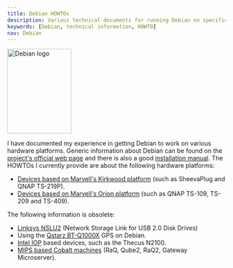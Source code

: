 ```yaml
---
title: Debian HOWTOs
description: Various technical documents for running Debian on specific hardware
keywords: [Debian, technical information, HOWTO]
nav: Debian
---
```


<div class="right">
<img src = "../images/r_debian_openlogo.jpg" class="border" alt="Debian logo" width="148" height="195" />
</div>

I have documented my experience in getting Debian to work on various
hardware platforms.  Generic information about Debian can be found on the
<a href = "http://www.debian.org/">project's official web page</a> and
there is also a good <a href =
"http://www.debian.org/releases/stable/installmanual">installation
manual</a>.  The HOWTOs I currently provide are about the following
hardware platforms:

<ul>

<li><a href = "kirkwood/">Devices based on Marvell's Kirkwood platform</a>
(such as SheevaPlug and QNAP TS-219P).</li>

<li><a href = "orion/">Devices based on Marvell's Orion platform</a> (such
as QNAP TS-109, TS-209 and TS-409).</li>

</ul>

The following information is obsolete:

<ul>

<li><a href = "nslu2/">Linksys NSLU2</a> (Network Storage Link for USB 2.0
Disk Drives)</li>

<li>Using the <a href = "gps/bt-q1000x/">Qstarz BT-Q1000X</a> GPS on
Debian.</li>

<li><a href = "iop/">Intel IOP</a> based devices, such as the Thecus
N2100.</li>

<li><a href = "cobalt/">MIPS based Cobalt machines</a> (RaQ, Qube2, RaQ2,
Gateway Microserver).</li>

</ul>

